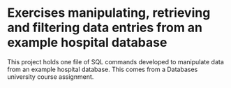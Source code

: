 # Exercises manipulating, retrieving and filtering data entries from an example hospital database

This project holds one file of SQL commands developed to manipulate data from an example hospital database. This comes from a Databases university course assignment.
